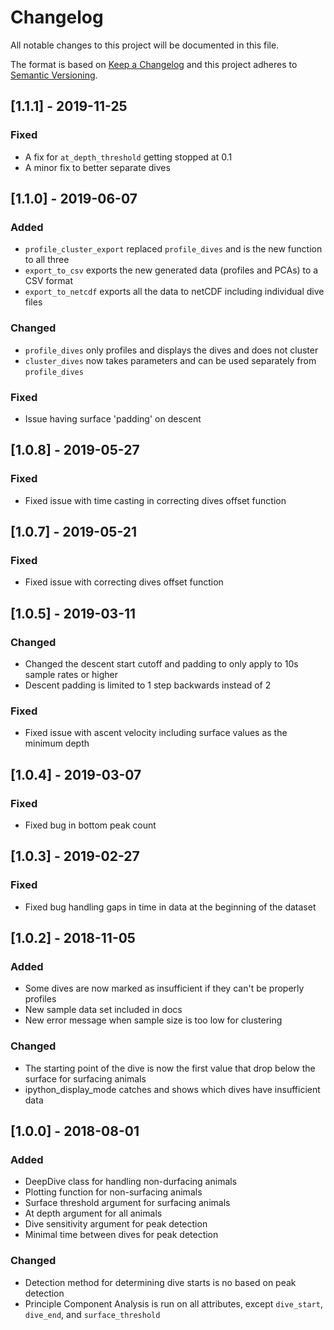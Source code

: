 # Changelog
All notable changes to this project will be documented in this file.

The format is based on [Keep a Changelog](http://keepachangelog.com/en/1.0.0/)
and this project adheres to [Semantic Versioning](http://semver.org/spec/v2.0.0.html).

## [1.1.1] - 2019-11-25
### Fixed
- A fix for `at_depth_threshold` getting stopped at 0.1
- A minor fix to better separate dives

## [1.1.0] - 2019-06-07
### Added
- ``profile_cluster_export`` replaced ``profile_dives`` and is the new function to all three
- ``export_to_csv`` exports the new generated data (profiles and PCAs) to a CSV format
- ``export_to_netcdf`` exports all the data to netCDF including individual dive files

### Changed
- ``profile_dives`` only profiles and displays the dives and does not cluster
- ``cluster_dives`` now takes parameters and can be used separately from ``profile_dives``

### Fixed
- Issue having surface 'padding' on descent

## [1.0.8] - 2019-05-27
### Fixed
- Fixed issue with time casting in correcting dives offset function

## [1.0.7] - 2019-05-21
### Fixed
- Fixed issue with correcting dives offset function

## [1.0.5] - 2019-03-11
### Changed
- Changed the descent start cutoff and padding to only apply to 10s sample rates or higher
- Descent padding is limited to 1 step backwards instead of 2

### Fixed
- Fixed issue with ascent velocity including surface values as the minimum depth

## [1.0.4] - 2019-03-07
### Fixed
- Fixed bug in bottom peak count

## [1.0.3] - 2019-02-27
### Fixed
- Fixed bug handling gaps in time in data at the beginning of the dataset

## [1.0.2] - 2018-11-05
### Added
- Some dives are now marked as insufficient if they can't be properly profiles
- New sample data set included in docs
- New error message when sample size is too low for clustering

### Changed
- The starting point of the dive is now the first value that drop below the surface for surfacing animals
- ipython_display_mode catches and shows which dives have insufficient data


## [1.0.0] - 2018-08-01
### Added
- DeepDive class for handling non-durfacing animals
- Plotting function for non-surfacing animals
- Surface threshold argument for surfacing animals
- At depth argument for all animals
- Dive sensitivity argument for peak detection
- Minimal time between dives for peak detection

### Changed
- Detection method for determining dive starts is no based on peak detection
- Principle Component Analysis is run on all attributes, except ``dive_start``, ``dive_end``, and ``surface_threshold``
